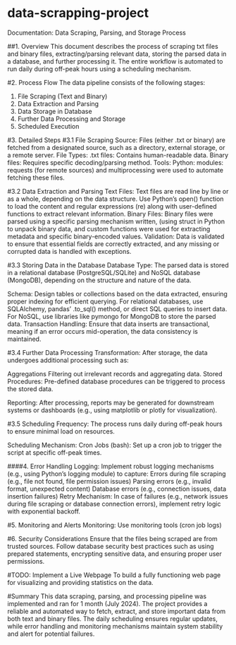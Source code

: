 # data-scrapping-project
Documentation: Data Scraping, Parsing, and Storage Process

##1. Overview
This document describes the process of scraping txt files and binary files, extracting/parsing relevant data, storing the parsed data in a database, and further processing it. The entire workflow is automated to run daily during off-peak hours using a scheduling mechanism.

#2. Process Flow
The data pipeline consists of the following stages:
1. File Scraping (Text and Binary)
2. Data Extraction and Parsing
3. Data Storage in Database
4. Further Data Processing and Storage
5. Scheduled Execution


#3. Detailed Steps
#3.1 File Scraping
Source: Files (either .txt or binary) are fetched from a designated source, such as a directory, external storage, or a remote server.
File Types:
.txt files: Contains human-readable data.
Binary files: Requires specific decoding/parsing method.
Tools: Python: modules: requests (for remote sources) and multiprocessing were used to automate fetching these files.

#3.2 Data Extraction and Parsing
Text Files:
Text files are read line by line or as a whole, depending on the data structure.
Use Python’s open() function to load the content and regular expressions (re) along with user-defined functions to extract relevant information.
Binary Files:
Binary files were parsed using a specific parsing mechanism written, (using struct in Python to unpack binary data, and custom functions were used for extracting metadata and specific binary-encoded values.
Validation: Data is validated to ensure that essential fields are correctly extracted, and any missing or corrupted data is handled with exceptions.

#3.3 Storing Data in the Database
Database Type: The parsed data is stored in a relational database (PostgreSQL/SQLite) and NoSQL database (MongoDB), depending on the structure and nature of the data.

Schema:
Design tables or collections based on the data extracted, ensuring proper indexing for efficient querying.
For relational databases, use SQLAlchemy, pandas’ .to_sql() method, or direct SQL queries to insert data.
For NoSQL, use libraries like pymongo for MongoDB to store the parsed data.
Transaction Handling: Ensure that data inserts are transactional, meaning if an error occurs mid-operation, the data consistency is maintained.

#3.4 Further Data Processing
Transformation: After storage, the data undergoes additional processing such as:

Aggregations
Filtering out irrelevant records and aggregating data.
Stored Procedures: Pre-defined database procedures can be triggered to process the stored data.

Reporting: After processing, reports may be generated for downstream systems or dashboards (e.g., using matplotlib or plotly for visualization).

#3.5 Scheduling
Frequency: The process runs daily during off-peak hours to ensure minimal load on resources.

Scheduling Mechanism:
Cron Jobs (bash): Set up a cron job to trigger the script at specific off-peak times.

####4. Error Handling
Logging: Implement robust logging mechanisms (e.g., using Python’s logging module) to capture:
Errors during file scraping (e.g., file not found, file permission issues)
Parsing errors (e.g., invalid format, unexpected content)
Database errors (e.g., connection issues, data insertion failures)
Retry Mechanism: In case of failures (e.g., network issues during file scraping or database connection errors), implement retry logic with exponential backoff.

#5. Monitoring and Alerts
Monitoring: Use monitoring tools (cron job logs)

#6. Security Considerations
Ensure that the files being scraped are from trusted sources.
Follow database security best practices such as using prepared statements, encrypting sensitive data, and ensuring proper user permissions.

#TODO: Implement a Live Webpage
To build a fully functioning web page for visualizing and providing statistics on the data.

#Summary
This data scraping, parsing, and processing pipeline was implemented and ran for 1 month (July 2024). The project provides a reliable and automated way to fetch, extract, and store important data from both text and binary files. The daily scheduling ensures regular updates, while error handling and monitoring mechanisms maintain system stability and alert for potential failures.



